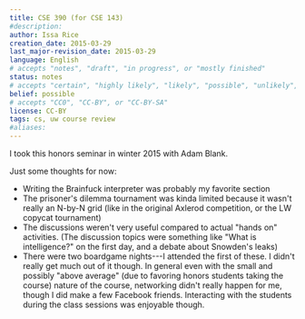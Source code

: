 ```yaml
---
title: CSE 390 (for CSE 143)
#description: 
author: Issa Rice
creation_date: 2015-03-29
last_major-revision_date: 2015-03-29
language: English
# accepts "notes", "draft", "in progress", or "mostly finished"
status: notes
# accepts "certain", "highly likely", "likely", "possible", "unlikely", "highly unlikely", "remote", "impossible", "log", "emotional", or "fiction"
belief: possible
# accepts "CC0", "CC-BY", or "CC-BY-SA"
license: CC-BY
tags: cs, uw course review
#aliases: 
---
```


I took this honors seminar in winter 2015 with Adam Blank.

Just some thoughts for now:

- Writing the Brainfuck interpreter was probably my favorite section
- The prisoner's dilemma tournament was kinda limited because it wasn't really an N-by-N grid (like in the original Axlerod competition, or the LW copycat tournament)
- The discussions weren't very useful compared to actual "hands on" activities. (The discussion topics were something like "What is intelligence?" on the first day, and a debate about Snowden's leaks)
- There were two boardgame nights---I attended the first of these.
I didn't really get much out of it though.
In general even with the small and possibly "above average" (due to favoring honors students taking the course) nature of the course, networking didn't really happen for me, though I did make a few Facebook friends.
Interacting with the students during the class sessions was enjoyable though.

